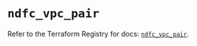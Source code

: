 # `ndfc_vpc_pair`

Refer to the Terraform Registry for docs: [`ndfc_vpc_pair`](https://registry.terraform.io/providers/ciscodevnet/ndfc/0.2.0/docs/resources/vpc_pair).
